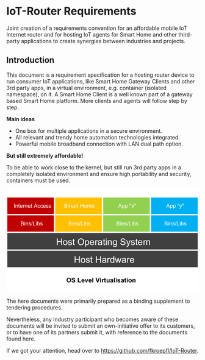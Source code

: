 # IoT-Router Requirements
Joint creation of a requirements convention for an affordable mobile IoT Internet router and for hosting IoT agents for Smart Home and other third-party applications to create synergies between industries and projects.

## Introduction

This document is a requirement specification for a hosting router device to run consumer IoT applications, like Smart Home Gateway Clients and other 3rd party apps, in a virtual environment, e.g. container (isolated namespace), on it. A Smart Home Client is a well known part of a gateway based Smart Home platform. More clients and agents will follow step by step.

**Main ideas**

- One box for multiple applications in a secure environment.
- All relevant and trendy home automation technologies integrated.
- Powerful mobile broadband connection with LAN dual path option.

**But still extremely affordable!**

To be able to work close to the kernel, but still run 3rd party apps in a completely isolated environment and ensure high portability and security, containers must be used. 

![OS Level Virtualisation](OS%20Level%20Virtualisation.png)

The here documents were primarily prepared as a binding supplement to tendering procedures. 

Nevertheless, any industry participant who becomes aware of these documents will be invited to submit an own-initiative offer to its customers, or to have one of its partners submit it, with reference to the documents found here.

If we got your attention, head over to https://github.com/fkroepfl/IoT-Router.
